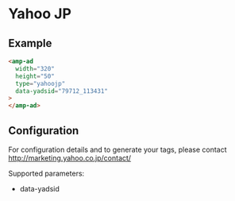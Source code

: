 <!---
Copyright 2016 The AMP HTML Authors. All Rights Reserved.

Licensed under the Apache License, Version 2.0 (the "License");
you may not use this file except in compliance with the License.
You may obtain a copy of the License at

      http://www.apache.org/licenses/LICENSE-2.0

Unless required by applicable law or agreed to in writing, software
distributed under the License is distributed on an "AS-IS" BASIS,
WITHOUT WARRANTIES OR CONDITIONS OF ANY KIND, either express or implied.
See the License for the specific language governing permissions and
limitations under the License.
-->

# Yahoo JP

## Example

```html
<amp-ad 
  width="320"
  height="50"
  type="yahoojp"
  data-yadsid="79712_113431"
>
</amp-ad>
```

## Configuration

For configuration details and to generate your tags, please contact http://marketing.yahoo.co.jp/contact/



Supported parameters:

- data-yadsid
